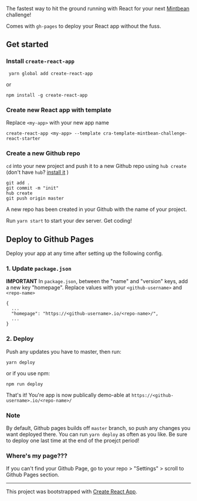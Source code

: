 The fastest way to hit the ground running with React for your next [Mintbean](https://www.mintbean.io/) challenge!

Comes with `gh-pages` to deploy your React app without the fuss. 

## Get started
### Install `create-react-app`
```
 yarn global add create-react-app
 ```
 or 
 ```
 npm install -g create-react-app
 ```

### Create new React app with template
Replace `<my-app>` with your new app name
```
create-react-app <my-app> --template cra-template-mintbean-challenge-react-starter
```

### Create a new Github repo 
`cd` into your new project and push it to a new Github repo using `hub create` 
(don't have `hub`? [install it](https://github.com/github/hub#installation) )
```
git add .
git commit -m "init"
hub create
git push origin master
```
A new repo has been created in your Github with the name of your project. 

Run `yarn start` to start your dev server. Get coding! 

## Deploy to Github Pages 
Deploy your app at any time after setting up the following config. 

### 1. Update `package.json`
**IMPORTANT** In `package.json`, between the "name" and "version" keys, add a new key "homepage". Replace values with your `<github-username>` and `<repo-name>`
```
{ 
  ...
  "homepage": "https://<github-username>.io/<repo-name>/",
  ...
}
```

### 2. Deploy
Push any updates you have to master, then run: 
```
yarn deploy
```
or if you use npm:
```
npm run deploy
```

That's it! You're app is now publically demo-able at `https://<github-username>.io/<repo-name>/`

### Note
By default, Github pages builds off `master` branch, so push any changes you want deployed there. You can run `yarn deploy` as often as you like. Be sure to deploy one last time at the end of the proejct period! 

### Where's my page???
If you can't find your Github Page, go to your repo > "Settings" > scroll to Github Pages section. 

-----------------------------------------
This project was bootstrapped with [Create React App](https://github.com/facebook/create-react-app).
